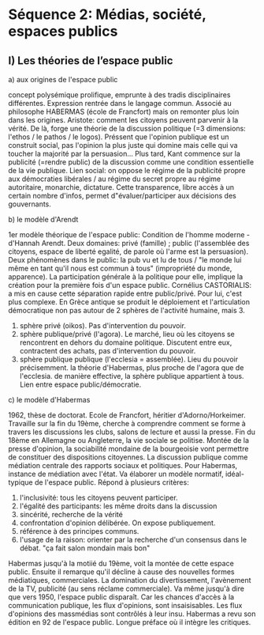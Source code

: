 # Séquence 2: Médias, société, espaces publics

## I) Les théories de l’espace public

a) aux origines de l'espace public

concept polysémique prolifique, emprunte à des tradis disciplinaires différentes. Expression rentrée dans le langage commun. Associé au philosophe HABERMAS (école de Francfort) mais on remonter plus loin dans les origines.
Aristote: comment les citoyens peuvent parvenir à la vérité. De là, forge une théorie de la discussion politique (=3 dimensions: l'ethos / le pathos / le logos). Préssent que l'opinion publique est un construit social, pas l'opinion la plus juste qui domine mais celle qui va toucher la majorité par la persuasion...
Plus tard, Kant commence sur la publicité (=rendre public) de la discussion comme une condition essentielle de la vie publique. Lien social: on oppose le régime de la publicité propre aux démocraties libérales / au régime du secret propre au régime autoritaire, monarchie, dictature. Cette transparence, libre accès à un certain nombre d'infos, permet d"évaluer/participer aux décisions des gouvernants.

b) le modèle d'Arendt

1er modèle théorique de l'espace public: Condition de l'homme moderne - d'Hannah Arendt. Deux domaines: privé (famille) ; public (l'assemblée des citoyens, espace de liberté egalité, de parole où l'arme est la persuasion). Deux phénomènes dans le public: la pub vu et lu de tous / "le monde lui même en tant qu'il nous est commun à tous" (impropriété du monde, apparence). La participation générale à la politique pour elle, implique la création pour la première fois d'un espace public. Cornélius CASTORIALIS: a mis en cause cette séparation rapide entre public/privé. Pour lui, c'est plus complexe. En Grèce antique se produit le déploiement et l'articulation démocratique non pas autour de 2 sphères de l'activité humaine, mais 3.
1. sphère privé (oikos). Pas d'intervention du pouvoir.
2. sphère publique/privé (l'agora). Le marché, lieu où les citoyens se rencontrent en dehors du domaine politique. Discutent entre eux, contractent des achats, pas d'intervention du pouvoir.
3. sphère publique publique (l'ecclesia = assemblée). Lieu du pouvoir précisemment.
la théorie d'Habermas, plus proche de l'agora que de l'ecclesia.
de manière effective, la sphère publique appartient à tous. Lien entre espace public/démocratie.

c) le modèle d'Habermas

1962, thèse de doctorat. Ecole de Francfort, héritier d'Adorno/Horkeimer. Travaille sur la fin du 19ème, cherche à comprendre comment se forme à travers les discussions les clubs, salons de lecture et aussi la presse.
Fin du 18ème en Allemagne ou Angleterre, la vie sociale se politise. Montée de la presse d'opinion, la sociabilité mondaine de la bourgeoisie vont permettre de constituer des dispositions citoyennes. La discussion publique comme médiation centrale des rapports sociaux et politiques. Pour Habermas, instance de médiation avec l'état. Va élaborer un modèle normatif, idéal-typique de l'espace public. Répond à plusieurs critères:
1. l'inclusivité: tous les citoyens peuvent participer.
2. l'égalité des participants: les même droits dans la discussion
3. sincérité, recherche de la vérité
4. confrontation d'opinion délibérée. On expose publiquement.
5. référence à des principes communs.
6. l'usage de la raison: orienter par la recherche d'un consensus dans le débat.
"ça fait salon mondain mais bon"

Habermas jusqu'à la motiié du 19ème, voit la montée de cette espace public. Ensuite il remarque qu'il décline à cause des nouvelles formes médiatiques, commerciales. La domination du divertissement, l'avènement de la TV, publicité (au sens réclame commerciale). Va même jusqu'à dire que vers 1950, l'espace public disparaît. Car les chances d'accès à la communication publique, les flux d'opinions, sont insaisisables. Les flux d'opinions des massmédias sont contrôlés à leur insu. Habermas a revu son édition en 92 de l'espace public. Longue préface où il intègre les critiques.
